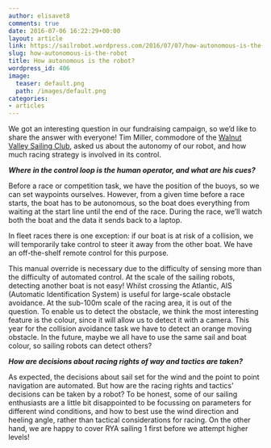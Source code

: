```yaml
---
author: elisavet8
comments: true
date: 2016-07-06 16:22:29+00:00
layout: article
link: https://sailrobot.wordpress.com/2016/07/07/how-autonomous-is-the-robot/
slug: how-autonomous-is-the-robot
title: How autonomous is the robot?
wordpress_id: 406
image:
  teaser: default.png
  path: /images/default.png
categories:
- articles
---
```


We got an interesting question in our fundraising campaign, so we’d like to share the answer with everyone! Tim Miller, commodore of the [Walnut Valley Sailing Club](http://wvsailing.com), asked us about the autonomy of our robot, and how much racing strategy is involved in its control.



**_Where in the control loop is the human operator, and what are his cues?_**

Before a race or competition task, we have the position of the buoys, so we can set waypoints ourselves. However, from a given time before a race starts, the boat has to be autonomous, so the boat does everything from waiting at the start line until the end of the race. During the race, we’ll watch both the boat and the data it sends back to a laptop.

In fleet races there is one exception: if our boat is at risk of a collision, we will temporarily take control to steer it away from the other boat. We have an off-the-shelf remote control for this purpose.

This manual override is necessary due to the difficulty of sensing more than the difficulty of automated control. At the scale of the sailing robots, detecting another boat is not easy! Whilst crossing the Atlantic, AIS (Automatic Identification System) is useful for large-scale obstacle avoidance. At the sub-100m scale of the racing area, it is out of the question. To enable us to detect the obstacle, we think the most interesting feature is the colour, since it will allow us to detect it with a camera. This year for the collision avoidance task we have to detect an orange moving obstacle. In the future, maybe we all have to use the same sail and boat colour, so sailing robots can detect others?



**_How are decisions about racing rights of way and tactics are taken?_**

As expected, the decisions about sail set for the wind and the point to point navigation are automated. But how are the racing rights and tactics’ decisions can be taken by a robot? To be honest, some of our sailing enthusiasts are a little bit disappointed to be focussing on parameters for different wind conditions, and how to best use the wind direction and heeling angle, rather than tactical considerations for racing. On the other hand, we are happy to cover RYA sailing 1 first before we attempt higher levels!
